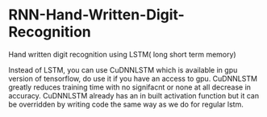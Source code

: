 # RNN-Hand-Written-Digit-Recognition
Hand written digit recognition using LSTM( long short term memory)

Instead of LSTM, you can use CuDNNLSTM which is available in gpu version of tensorflow, do use it if you have an access to gpu.
CuDNNLSTM greatly reduces training time with no signifacnt or none at all decrease in accuracy.
CuDNNLSTM already has an in built activation function but it can be overridden by writing code the same way as we do for regular lstm.
